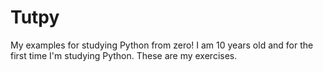 # Tutpy
My examples for studying Python from zero!
I am 10 years old and for the first time I'm studying Python.
These are my exercises.
